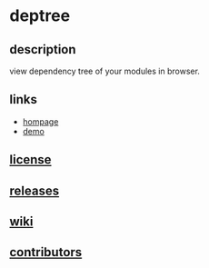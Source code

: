 deptree
=======

## description
view dependency tree of your modules in browser.

## links

* [hompage](http://leungwensen.github.io/deptree/)
* [demo](http://leungwensen.github.io/deptree/demo)


## [license](https://github.com/leungwensen/deptree/blob/master/LICENSE)

## [releases](https://github.com/leungwensen/deptree/releases)

## [wiki](https://github.com/leungwensen/deptree/wiki)

## [contributors](https://github.com/leungwensen/deptree/graphs/contributors)


